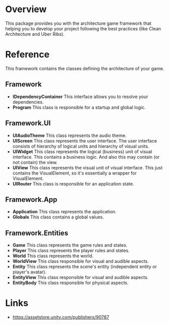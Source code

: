 # Overview
This package provides you with the architecture game framework that helping you to develop your project following the best practices (like Clean Architecture and Uber Ribs).

# Reference
This framework contains the classes defining the architecture of your game.

## Framework
- **IDependencyContainer**
This interface allows you to resolve your dependencies.
- **Program**
This class is responsible for a startup and global logic.

## Framework.UI
- **UIAudioTheme**
This class represents the audio theme.
- **UIScreen**
This class represents the user interface.
The user interface consists of hierarchy of logical units and hierarchy of visual units.
- **UIWidget**
This class represents the logical (business) unit of visual interface.
This contains a business logic. And also this may contain (or not contain) the view.
- **UIView**
This class represents the visual unit of visual interface.
This just contains the VisualElement, so it's essentially a wrapper for VisualElement.
- **UIRouter**
This class is responsible for an application state.

## Framework.App
- **Application**
This class represents the application.
- **Globals**
This class contains a global values.

## Framework.Entities
- **Game**
This class represents the game rules and states.
- **Player**
This class represents the player rules and states.
- **World**
This class represents the world.
- **WorldView**
This class responsible for visual and audible aspects.
- **Entity**
This class represents the scene's entity (independent entity or player's avatar).
- **EntityView**
This class responsible for visual and audible aspects.
- **EntityBody**
This class responsible for physical aspects.

# Links
- https://assetstore.unity.com/publishers/90787
